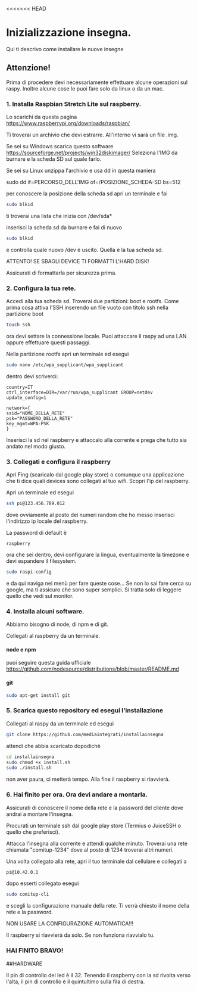<<<<<<< HEAD
# Inizializzazione insegna.
Qui ti descrivo come installare le nuove insegne

## Attenzione!
Prima di procedere devi necessariamente effettuare alcune operazioni sul raspy.
Inoltre alcune cose le puoi fare solo da linux o da un mac.


### 1. Installa Raspbian Stretch Lite sul raspberry.

Lo scarichi da questa pagina https://www.raspberrypi.org/downloads/raspbian/

Ti troverai un archivio che devi estrarre. All'interno vi sarà un file .img.

Se sei su Windows scarica questo software https://sourceforge.net/projects/win32diskimager/
Seleziona l'IMG da burnare e la scheda SD sul quale farlo.

Se sei su Linux unzippa l'archivio e usa dd in questa maniera

sudo dd if=PERCORSO_DELL'IMG of=/POSIZIONE_SCHEDA-SD bs=512

per conoscere la posizione della scheda sd apri un terminale e fai
```bash
sudo blkid
```
ti troverai una lista che inizia con /dev/sda*

inserisci la scheda sd da burnare e fai di nuovo
```bash
sudo blkid
```
e controlla quale nuovo /dev è uscito. Quella è la tua scheda sd.

ATTENTO! SE SBAGLI DEVICE TI FORMATTI L'HARD DISK!

Assicurati di formattarla per sicurezza prima.

### 2. Configura la tua rete.

Accedi alla tua scheda sd. Troverai due partizioni: boot e rootfs.
Come prima cosa attiva l'SSH inserendo un file vuoto con titolo ssh nella partizione boot

```bash
touch ssh
```

ora devi settare la connessione locale. Puoi attaccare il raspy ad una LAN oppure effettuare questi passaggi.

Nella partizione rootfs apri un terminale ed esegui

```bash
sudo nano /etc/wpa_supplicant/wpa_supplicant
```

dentro devi scriverci:

```
country=IT
ctrl_interface=DIR=/var/run/wpa_supplicant GROUP=netdev
update_config=1

network={
ssid="NOME_DELLA_RETE"
psk="PASSWORD_DELLA_RETE"
key_mgmt=WPA-PSK
}
```

Inserisci la sd nel raspberry e attaccalo alla corrente e prega che tutto sia andato nel modo giusto.

### 3. Collegati e configura il raspberry

Apri Fing (scaricalo dal google play store) o comunque una applicazione che ti dice quali devices sono collegati al tuo wifi. Scopri l'ip del raspberry.

Apri un terminale ed esegui

```bash
ssh pi@123.456.789.012
```

dove ovviamente al posto dei numeri random che ho messo inserisci l'indirizzo ip locale del raspberry.

La password di default è

```
raspberry
```

ora che sei dentro, devi configurare la lingua, eventualmente la timezone e devi espandere il filesystem.

```bash
sudo raspi-config
```

e da qui naviga nei menù per fare queste cose... Se non lo sai fare cerca su google, ma ti assicuro che sono super semplici. Si tratta solo di leggere quello che vedi sul monitor.

### 4. Installa alcuni software.

Abbiamo bisogno di node, di npm e di git.

Collegati al raspberry da un terminale.

#### node e npm

puoi seguire questa guida ufficiale
https://github.com/nodesource/distributions/blob/master/README.md

#### git

```bash
sudo apt-get install git
```

### 5. Scarica questo repository ed esegui l'installazione

Collegati al raspy da un terminale ed esegui

```bash
git clone https://github.com/mediaintegrati/installainsegna
```

attendi che abbia scaricato dopodichè

```bash
cd installainsegna
sudo chmod +x install.sh
sudo ./install.sh
```
non aver paura, ci metterà tempo. Alla fine il raspberry si riavvierà.

### 6. Hai finito per ora. Ora devi andare a montarla.
Assicurati di conoscere il nome della rete e la password del cliente dove andrai a montare l'insegna.

Procurati un terminale ssh dal google play store (Termius o JuiceSSH o quello che preferisci).

Attacca l'insegna alla corrente e attendi qualche minuto. Troverai una rete chiamata "comitup-1234" dove al posto di 1234 troverai altri numeri.

Una volta collegato alla rete, apri il tuo terminale dal cellulare e collegati a

```bash
pi@10.42.0.1
```
dopo esserti collegato esegui

```bash
sudo comitup-cli
```

e scegli la configurazione manuale della rete.
Ti verrà chiesto il nome della rete e la password.

NON USARE LA CONFIGURAZIONE AUTOMATICA!!!

Il raspberry si riavvierà da solo. Se non funziona riavvialo tu.

### HAI FINITO BRAVO!

##HARDWARE

Il pin di controllo del led è il 32. Tenendo il raspberry con la sd rivolta verso l'alta, il pin di controllo è il quintultimo sulla fila di destra.
